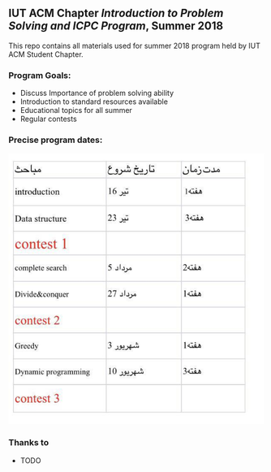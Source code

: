 ## IUT ACM Chapter *Introduction to **Problem Solving and ICPC** Program*, Summer 2018

This repo contains all materials used for summer 2018 program held by IUT ACM Student Chapter.

### Program Goals:
* Discuss Importance of problem solving ability
* Introduction to standard resources available
* Educational topics for all summer
* Regular contests

### Precise program dates:

![Alt text](program-dates.jpg "Title")

### Thanks to
* TODO
